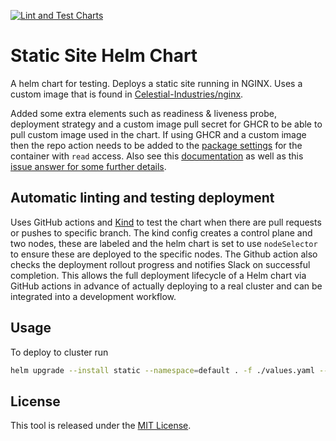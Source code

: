[![Lint and Test Charts](https://github.com/Celestial-Industries/static/actions/workflows/main.yaml/badge.svg)](https://github.com/Celestial-Industries/static/actions/workflows/main.yaml)

# Static Site Helm Chart

A helm chart for testing. Deploys a static site running in NGINX. Uses a custom image that is found in [Celestial-Industries/nginx](https://github.com/Celestial-Industries/nginx).

Added some extra elements such as readiness & liveness probe, deployment strategy and a custom image pull secret for GHCR to be able to pull custom image used in the chart. If using GHCR and a custom image then the repo action needs to be added to the [package settings](https://github.com/orgs/Celestial-Industries/packages/container/nginx%2Fgary-nginx/settings) for the container with `read` access. Also see this [documentation](https://docs.github.com/en/actions/use-cases-and-examples/publishing-packages/publishing-docker-images#publishing-images-to-github-packages) as well as this [issue answer for some further details](https://github.com/orgs/community/discussions/46641#discussioncomment-6242949).

## Automatic linting and testing deployment
Uses GitHub actions and [Kind](https://kind.sigs.k8s.io/) to test the chart when there are pull requests or pushes to specific branch. The kind config creates a control plane and two nodes, these are labeled and the helm chart is set to use `nodeSelector` to ensure these are deployed to the specific nodes. The Github action also checks the deployment rollout progress and notifies Slack on successful completion. This allows the full deployment lifecycle of a Helm chart via GitHub actions in advance of actually deploying to a real cluster and can be integrated into a development workflow.

## Usage
To deploy to cluster run

```sh
helm upgrade --install static --namespace=default . -f ./values.yaml --set autoscaling.enabled=false
```

## License

This tool is released under the [MIT License](LICENSE).
